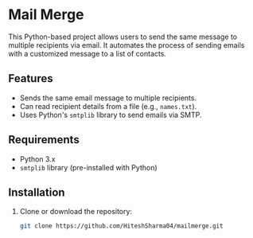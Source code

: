 # Mail Merge

This Python-based project allows users to send the same message to multiple recipients via email. It automates the process of sending emails with a customized message to a list of contacts.

## Features

- Sends the same email message to multiple recipients.
- Can read recipient details from a file (e.g., `names.txt`).
- Uses Python's `smtplib` library to send emails via SMTP.

## Requirements

- Python 3.x
- `smtplib` library (pre-installed with Python)

## Installation

1. Clone or download the repository:
   ```bash
   git clone https://github.com/HiteshSharma04/mailmerge.git
